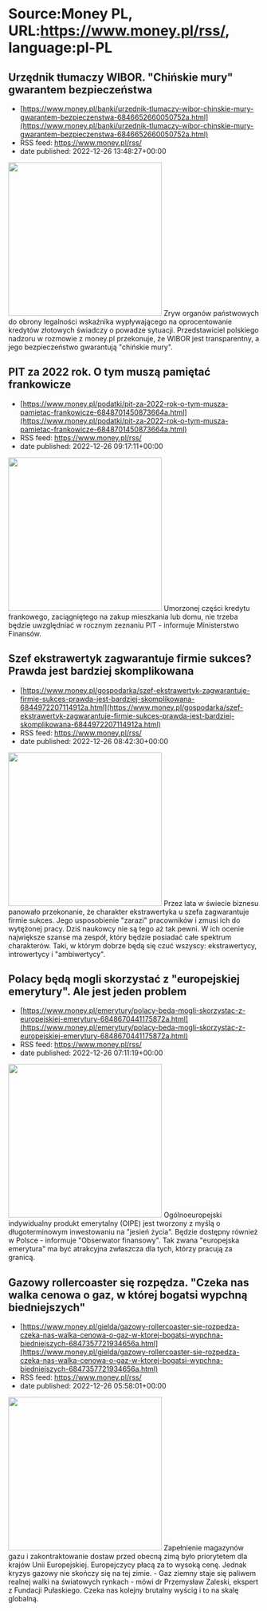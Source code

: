 # Source:Money PL, URL:https://www.money.pl/rss/, language:pl-PL

## Urzędnik tłumaczy WIBOR. "Chińskie mury" gwarantem bezpieczeństwa
 - [https://www.money.pl/banki/urzednik-tlumaczy-wibor-chinskie-mury-gwarantem-bezpieczenstwa-6846652660050752a.html](https://www.money.pl/banki/urzednik-tlumaczy-wibor-chinskie-mury-gwarantem-bezpieczenstwa-6846652660050752a.html)
 - RSS feed: https://www.money.pl/rss/
 - date published: 2022-12-26 13:48:27+00:00

<img src="https://i.wpimg.pl/308x/filerepo.grupawp.pl/api/v1/display/embed/d3a3767c-65f8-426b-b21e-3dcda8f05385" width="308" /> Zryw organów państwowych do obrony legalności wskaźnika wypływającego na oprocentowanie kredytów złotowych świadczy o powadze sytuacji. Przedstawiciel polskiego nadzoru w rozmowie z money.pl przekonuje, że WIBOR jest transparentny, a jego bezpieczeństwo gwarantują "chińskie mury".

## PIT za 2022 rok. O tym muszą pamiętać frankowicze
 - [https://www.money.pl/podatki/pit-za-2022-rok-o-tym-musza-pamietac-frankowicze-6848701450873664a.html](https://www.money.pl/podatki/pit-za-2022-rok-o-tym-musza-pamietac-frankowicze-6848701450873664a.html)
 - RSS feed: https://www.money.pl/rss/
 - date published: 2022-12-26 09:17:11+00:00

<img src="https://i.wpimg.pl/308x/filerepo.grupawp.pl/api/v1/display/embed/96632f19-706d-45cc-a2fe-8d4ef8cbdcd9" width="308" /> Umorzonej części kredytu frankowego, zaciągniętego na zakup mieszkania lub domu, nie trzeba będzie uwzględniać w rocznym zeznaniu PIT - informuje Ministerstwo Finansów.

## Szef ekstrawertyk zagwarantuje firmie sukces? Prawda jest bardziej skomplikowana
 - [https://www.money.pl/gospodarka/szef-ekstrawertyk-zagwarantuje-firmie-sukces-prawda-jest-bardziej-skomplikowana-6844972207114912a.html](https://www.money.pl/gospodarka/szef-ekstrawertyk-zagwarantuje-firmie-sukces-prawda-jest-bardziej-skomplikowana-6844972207114912a.html)
 - RSS feed: https://www.money.pl/rss/
 - date published: 2022-12-26 08:42:30+00:00

<img src="https://i.wpimg.pl/308x/filerepo.grupawp.pl/api/v1/display/embed/c3e49afb-fe11-42a7-b7c9-3ec222540a11" width="308" /> Przez lata w świecie biznesu panowało przekonanie, że charakter ekstrawertyka u szefa zagwarantuje firmie sukces. Jego usposobienie "zarazi" pracowników i zmusi ich do wytężonej pracy. Dziś naukowcy nie są tego aż tak pewni. W ich ocenie największe szanse ma zespół, który będzie posiadać całe spektrum charakterów. Taki, w którym dobrze będą się czuć wszyscy: ekstrawertycy, introwertycy i "ambiwertycy".

## Polacy będą mogli skorzystać z "europejskiej emerytury". Ale jest jeden problem
 - [https://www.money.pl/emerytury/polacy-beda-mogli-skorzystac-z-europejskiej-emerytury-6848670441175872a.html](https://www.money.pl/emerytury/polacy-beda-mogli-skorzystac-z-europejskiej-emerytury-6848670441175872a.html)
 - RSS feed: https://www.money.pl/rss/
 - date published: 2022-12-26 07:11:19+00:00

<img src="https://i.wpimg.pl/308x/filerepo.grupawp.pl/api/v1/display/embed/cfc1d881-e2ca-4a35-87c8-a12261f6539e" width="308" /> Ogólnoeuropejski indywidualny produkt emerytalny (OIPE) jest tworzony z myślą o długoterminowym inwestowaniu na "jesień życia". Będzie dostępny również w Polsce - informuje "Obserwator finansowy". Tak zwana "europejska emerytura" ma być atrakcyjna zwłaszcza dla tych, którzy pracują za granicą.

## Gazowy rollercoaster się rozpędza. "Czeka nas walka cenowa o gaz, w której bogatsi wypchną biedniejszych"
 - [https://www.money.pl/gielda/gazowy-rollercoaster-sie-rozpedza-czeka-nas-walka-cenowa-o-gaz-w-ktorej-bogatsi-wypchna-biedniejszych-6847357721934656a.html](https://www.money.pl/gielda/gazowy-rollercoaster-sie-rozpedza-czeka-nas-walka-cenowa-o-gaz-w-ktorej-bogatsi-wypchna-biedniejszych-6847357721934656a.html)
 - RSS feed: https://www.money.pl/rss/
 - date published: 2022-12-26 05:58:01+00:00

<img src="https://i.wpimg.pl/308x/filerepo.grupawp.pl/api/v1/display/embed/9e2fec48-8a6e-4a50-b258-e15eeb0c5019" width="308" /> Zapełnienie magazynów gazu i zakontraktowanie dostaw przed obecną zimą było priorytetem dla krajów Unii Europejskiej. Europejczycy płacą za to wysoką cenę. Jednak kryzys gazowy nie skończy się na tej zimie. - Gaz ziemny staje się paliwem realnej walki na światowych rynkach - mówi dr Przemysław Zaleski, ekspert z Fundacji Pułaskiego. Czeka nas kolejny brutalny wyścig i to na skalę globalną.

